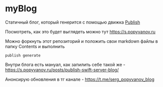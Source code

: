 # myBlog
Статичный блог, который генерится с помощью движка [Publish](https://github.com/JohnSundell/Publish)

Посмотреть, как это будет выглядеть можно тут
https://s.popyvanov.ru

Можно форкнуть этот репозиторий и положить свои markdown файлы в папку Contents и выполнить 
```
publish generate
```

Внутри блога есть мануал, как запилить себе такой же - https://s.popyvanov.ru/posts/publish-swift-server-blog/

Анонсирую обновления в тг канале - https://t.me/serg_popyvanov_blog
